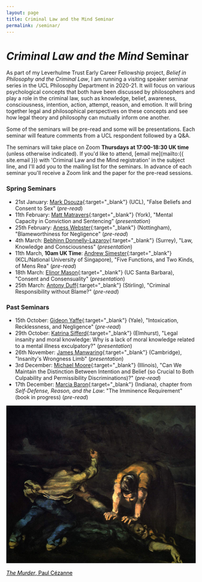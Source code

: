 ```yaml
---
layout: page
title: Criminal Law and the Mind Seminar
permalink: /seminar/
---
```


# *Criminal Law and the Mind* Seminar

As part of my Leverhulme Trust Early Career Fellowship project, *Belief in Philosophy and the Criminal Law*, I am running a visiting speaker seminar series in the UCL Philosophy Department in 2020-21. It will focus on various psychological concepts that both have been discussed by philosophers and play a role in the criminal law, such as knowledge, belief, awareness, consciousness, intention, action, attempt, reason, and emotion. It will bring together legal and philosophical perspectives on these concepts and see how legal theory and philosophy can mutually inform one another.

Some of the seminars will be pre-read and some will be presentations. Each seminar will feature comments from a UCL respondent followed by a Q&A.

The seminars will take place on Zoom **Thursdays at 17:00-18:30 UK time** (unless otherwise indicated). If you'd like to attend, [email me](mailto:{{ site.email }}) with 'Criminal Law and the Mind registration' in the subject line, and I'll add you to the mailing list for the seminars. In advance of each seminar you'll receive a Zoom link and the paper for the pre-read sessions.

### Spring Seminars

* 21st January: [Mark Dsouza](https://www.ucl.ac.uk/laws/people/dr-mark-dsouza){:target="_blank"} (UCL), "False Beliefs and Consent to Sex" (*pre-read*)
* 11th February: [Matt Matravers](https://www.york.ac.uk/law/people/matravers/){:target="_blank"} (York), "Mental Capacity in Conviction and Sentencing” (*presentation*)
* 25th February: [Aness Webster](https://www.anesswebster.com){:target="_blank"} (Nottingham), "Blameworthiness for Negligence" (*pre-read*)
* 4th March: [Bebhinn Donnelly-Lazarov](https://www.surrey.ac.uk/people/bebhinn-donnelly-lazarov){:target="_blank"} (Surrey), "Law, Knowledge and Consciousness" (*presentation*)
* 11th March, **10am UK Time**: [Andrew Simester](https://www.kcl.ac.uk/people/andrew-simester){:target="_blank"} (KCL/National University of Singapore), "Five Functions, and Two Kinds, of Mens Rea" (*pre-read*)
* 18th March: [Elinor Mason](https://sites.google.com/site/elinormasonphilosophy/home){:target="_blank"} (UC Santa Barbara), "Consent and Consensuality" (*presentation*)
* 25th March: [Antony Duff](https://www.stir.ac.uk/people/256371){:target="_blank"} (Stirling), "Criminal Responsibility without Blame?" (*pre-read*)


### Past Seminars

* 15th October: [Gideon Yaffe](https://law.yale.edu/gideon-yaffe){:target="_blank"} (Yale), "Intoxication, Recklessness, and Negligence" (*pre-read*)
* 29th October: [Katrina Sifferd](https://www.elmhurst.edu/academics/departments/philosophy/faculty/katrina-sifferd/){:target="_blank"} (Elmhurst), "Legal insanity and moral knowledge: Why is a lack of moral knowledge related to a mental illness exculpatory?" (*presentation*)
* 26th November: [James Manwaring](https://www.law.cam.ac.uk/people/academic/j-manwaring/78491){:target="_blank"} (Cambridge), "Insanity's Wrongness Limb" (*presentation*)
* 3rd December: [Michael Moore](https://law.illinois.edu/faculty-research/faculty-profiles/michael-s-moore/){:target="_blank"} (Illinois), "Can We Maintain the Distinction Between Intention and Belief (so Crucial to Both Culpability and Permissibility Discriminations)?" (*pre-read*)
* 17th December: [Marcia Baron](https://philosophy.indiana.edu/people/baron.shtml){:target="_blank"} (Indiana), chapter from *Self-Defense, Reason, and the Law*: "The Imminence Requirement" (book in progress) (*pre-read*)

<div class="bottom-picture-frame">
<img class="bottom-picture" src="https://raw.githubusercontent.com/alexandergreenberg/alexandergreenberg.github.io/master/murder.jpg">
    <p class="photo-credit"><a href="https://commons.wikimedia.org/wiki/Paul_Cézanne#/media/File:Le_Meurtre,_par_Paul_Cézanne,_Yorck.jpg" target="_blank" style="color: black;"><em>The Murder</em>, Paul Cézanne</a></p>
      </div>
